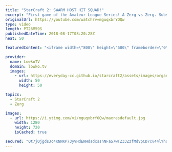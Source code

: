 ```yaml
---
title: "StarCraft 2: SWARM HOST HIT SQUAD!"
excerpt: "First game of the Amateur League Series! A Zerg vs Zerg. Subscribe for more videos: http://lowko.tv/youtube Stinky Cheese: https://goo.gl/49vhoj  A completely different kind of game. In this match, one player plays a much more standard game. The other however, decides to tech up and go Swarm Host, Ultralisks"
originalUrl: https://youtube.com/watch?v=mguqxbrYOQw
type: video
length: PT26M59S
publishedDateTime: 2018-08-17T08:20:28Z
heat: 50

featuredContent: "<iframe width=\"800\" height=\"500\" frameborder=\"0\" src=\"https://www.youtube.com/embed/mguqxbrYOQw\" allow=\"accelerometer; autoplay; encrypted-media; gyroscope; picture-in-picture\" allowfullscreen></iframe>"

provider:
  name: LowkoTV
  domain: lowko.tv
  images:
    - url: https://everyday-cc.github.io/starcraft2/assets/images/organizations/lowko.tv-50x50.jpg
      width: 50
      height: 50

topics:
  - StarCraft 2
  - Zerg

images:
  - url: https://i.ytimg.com/vi/mguqxbrYOQw/maxresdefault.jpg
    width: 1280
    height: 720
    isCached: true

secured: "Qt7jOjgdsJc4KNNKP73yVHdENHdsdxssnNFaS7wTZ33ZzfMdVpCD7cv44lYhqNMsbMnRnqME8bOS8ZMT7OqJBqG6hVSbzHrQ4oAP+vBzVtB2SAWVHFtE6tGvEQR7MQwimhfI3pU0tqIkKwxWZhYoF+tueRYANAz+nEyTuS8TIxrlTIl/cSNY/sVHOr/ztd5LeuQ9P5vDqJo5ZxWgrP+KR7E4i/O20G+ZSHSqm06HAL+LfFeIKL1E41YDwpU7K9LfGAsZQe4vnWJKuogRqP5q2U69VgBn1/TtCmBdFKim5CWXWwCONq2FkpYkruh9JxTzmCU9QNmvNpwyf9V9UbGSM23ojsfHjxT+WOKstHIwqaKvH5cf8KdITioYQiK75MF9OOrZDg+S0KYImyH0NgOMXMccZnVUk2jitFuYaT/5PlA=;6hMSG3EAjHMW6PWLNX9V8g=="
---
```


